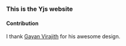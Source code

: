 ### This is the Yjs website

#### Contribution
I thank [Gayan Virajith](https://github.com/gayanvirajith/harmony) for his awesome design.
